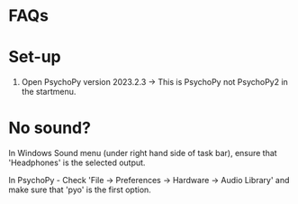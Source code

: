 # FAQs

# Set-up

1. Open PsychoPy version 2023.2.3 -> This is PsychoPy not PsychoPy2 in the startmenu.

# No sound?

In Windows Sound menu (under right hand side of task bar), ensure that 'Headphones' is the selected output.

In PsychoPy - Check 'File -> Preferences -> Hardware -> Audio Library' and make sure that 'pyo' is the first option.
